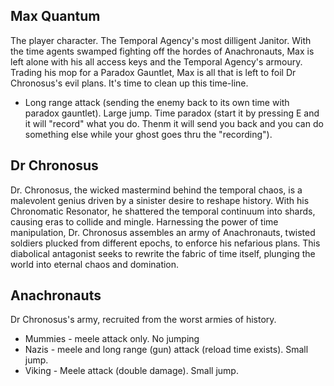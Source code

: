 ## Max Quantum

The player character. The Temporal Agency's most dilligent Janitor. With the time agents swamped fighting off the hordes of Anachronauts, Max is left alone with his all access keys and the Temporal Agency's armoury. Trading his mop for a Paradox Gauntlet, Max is all that is left to foil Dr Chronosus's evil plans. It's time to clean up this time-line.

* Long range attack (sending the enemy back to its own time with paradox gauntlet). Large jump. Time paradox (start it by pressing E and it will "record" what you do. Thenm it will send you back and you can do something else while your ghost goes thru the "recording").

## Dr Chronosus

Dr. Chronosus, the wicked mastermind behind the temporal chaos, is a malevolent genius driven by a sinister desire to reshape history. With his Chronomatic Resonator, he shattered the temporal continuum into shards, causing eras to collide and mingle. Harnessing the power of time manipulation, Dr. Chronosus assembles an army of Anachronauts, twisted soldiers plucked from different epochs, to enforce his nefarious plans. This diabolical antagonist seeks to rewrite the fabric of time itself, plunging the world into eternal chaos and domination.

## Anachronauts

Dr Chronosus's army, recruited from the worst armies of history.
* Mummies - meele attack only. No jumping
* Nazis - meele and long range (gun) attack (reload time exists). Small jump.
* Viking - Meele attack (double damage). Small jump.